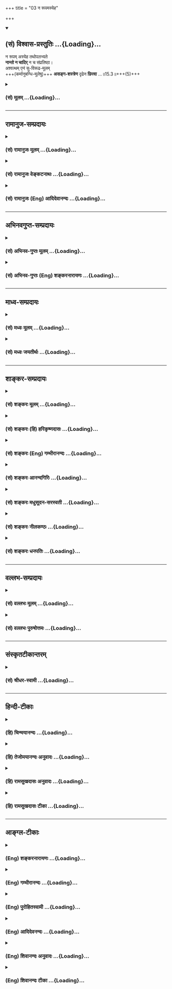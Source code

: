 +++
title = "03 न रूपमस्येह"

+++
<div class="js_include" newlevelforh1="2" title="(सं) विश्वास-प्रस्तुतिः" unfilled url="/mahAbhAratam/vyAsaH/shlokashaH/06-bhIShma-parva/03-bhagavad-gItA-parva/saMskRtam/vishvAsa-prastutiH/15_puruShottama-yogaH/03_na_rUpamasyeha.md">
<details open><summary><h2>(सं) विश्वास-प्रस्तुतिः ...{Loading}...</h2></summary>

न रूपम् अस्येह तथोपलभ्यते  
**नान्तो न चादिर्** न च संप्रतिष्ठा।  
अश्वत्थम् एनं सु-विरूढ-मूलम्  
+++(कर्मानुबन्धि-मूलेषु)+++ **असङ्ग-शस्त्रेण** दृढेन **छित्त्वा** …॥15.3॥+++(5)+++
</details>
</div>
<div class="js_include collapsed" newlevelforh1="3" title="(सं) मूलम्" unfilled url="/mahAbhAratam/vyAsaH/shlokashaH/06-bhIShma-parva/03-bhagavad-gItA-parva/saMskRtam/mUlam/15_puruShottama-yogaH/03_na_rUpamasyeha.md">
<details><summary><h3>(सं) मूलम् ...{Loading}...</h3></summary>

न रूपमस्येह तथोपलभ्यते  
नान्तो न चादिर्न च संप्रतिष्ठा।  
अश्वत्थमेनं सुविरूढमूल  
मसङ्गशस्त्रेण दृढेन छित्त्वा।।15.3।।
</details>
</div>


_________________
## रामानुज-सम्प्रदायः
<div class="js_include collapsed" newlevelforh1="3" title="(सं) रामानुजः मूलम्" unfilled url="/mahAbhAratam/vyAsaH/shlokashaH/06-bhIShma-parva/03-bhagavad-gItA-parva/saMskRtam/rAmAnujaH/mUlam/15_puruShottama-yogaH/03_na_rUpamasyeha.md">
<details><summary><h3>(सं) रामानुजः मूलम् ...{Loading}...</h3></summary>

।।15.3।।**अस्य** वृक्षस्य चतुर्मुखादित्वेन ऊर्ध्वमूलत्वं  
तत्-संतान-परम्परया मनुष्याग्रत्वेन अधःशाखत्वं  
मनुष्यत्वे कृतैः कर्ममिः मूल-भूतैः पुनः अपि अधः च ऊर्ध्वं च प्रसृतशाखत्वम्  
इति यथा इदं **रूपं** निर्दिष्टं  
**न** तथा, संसारिभिः **उपलभ्यते।**  
मनुष्यः अहं देवदत्तस्य पुत्रो, यज्ञदत्तस्य पिता, तदनुरूप-परिग्रहः च  
इति एतावन्मात्रम् उपलभ्यते।

तथा अस्य वृक्षस्य **अन्तो** विनाशः अपि  
गुण-मय-भोगेषु असङ्गकृतः इति **न उपलभ्यते**  
तथा अस्य गुणसङ्ग एव आदिः  
इति न उपलभ्यते।

तस्य **प्रतिष्ठा च** अनात्मनि
आत्माभिमानरूपम् अज्ञानम् इति **न उपलभ्यते**  
प्रतितिष्ठति अस्मिन् एव इति हि अज्ञानम् एव अस्य प्रतिष्ठा।

**एनम्** उक्तप्रकारं  **सुविरूढमूलं** सुष्ठु विविधं रूढमूलम्  **अश्वत्थं**  
सम्यग्-ज्ञान-मूलेन **दृढेन** गुणमयभोगासङ्गाख्येन **शस्त्रेण छित्त्वा**…
</details>
</div>
<div class="js_include collapsed" newlevelforh1="3" title="(सं) रामानुजः वेङ्कटनाथः" unfilled url="/mahAbhAratam/vyAsaH/shlokashaH/06-bhIShma-parva/03-bhagavad-gItA-parva/saMskRtam/rAmAnujaH/venkaTanAthaH/15_puruShottama-yogaH/03_na_rUpamasyeha.md">
<details><summary><h3>(सं) रामानुजः वेङ्कटनाथः ...{Loading}...</h3></summary>

  
  
।।15.3।। ननु सर्वप्रत्यक्षसम्मतेऽस्मिन् संसारेयस्तं वेद इति
कस्यचित्तद्वेदनेन प्रशंसनमयुक्तमित्यत्रोच्यतेन रूपमस्येति। नात्र
रूपानुपलम्भवचनस्य रूपाभावे तात्पर्यं; निर्दिष्टरूपविरोधादित्यभिप्रायेणाह
-- अस्य वृक्षस्येति। सर्वेषां संसारोपलम्भे सत्यपि प्रकृताकारेण नोपलम्भ
इति तथाशब्दाभिप्रेतं विवृणोति -- चतुर्मुखादित्वेनेत्यादिना। संसारिभिरिति
-- अपवर्गोपयुक्तज्ञानरहितैरिति भावः। संसारिष्वेव यस्तथा वेद; स
मुक्तप्राय इति वा। कूटस्थपितृपुत्रादिरूपेण लोकेऽपि मूलशाखापल्लवादिकं
दृश्यत इत्यत्राह -- मनुष्योऽहमिति। तेषां हेयस्यापि
संसारस्योपादानोपयुक्तं ज्ञानमस्ति न तु हानार्थमिति भावः। नान्तः
इत्यादावपि तथाशब्दस्यानुषङ्गमाह -- तथाऽस्येति।
समभिव्याहृतासङ्गशस्त्रच्छेद्यत्वानुगुणमन्तशब्दार्थमाहविनाश इति।
आत्यन्तिकप्रलय इहासङ्गनिष्पादितान्तशब्देन विवक्षितः तस्य च स्वरूपतः
कारणतश्चानुपलम्भः नित्यप्रलयमात्रं हि संसारिभिर्दृश्यत इत्यभिप्रायेणाह
-- गुणमयभोगेष्वसङ्गकृत इति। भोगशब्दोऽत्र भोग्यपरः।
प्रमाणसिद्धस्यान्तस्यादेः प्रतिष्ठायाश्च
स्वरूपनिषेधभ्रमव्युदासायउपलभ्यते इतिपदमनुषञ्जितम्।
गर्भादिरूपस्यावान्तरादेरुपलम्भात्प्रधानभूत आदिरिह विवक्षित इत्याह --
गुणसङ्ग एवेति। अत्र प्रतिष्ठाशब्देन परोक्तं परमात्माभिधानमयुक्तं;
निस्सङ्गानां सङ्गविषयस्य
तस्यासङ्गशस्त्रच्छेद्यवृक्षप्रतिष्ठात्वनिर्देशानौचित्यात् अत आदिभूतस्य
सङ्गस्यापि निदानं क्षेत्रादिस्थानीयमज्ञानमिह अर्थौचित्यात्प्रतिष्ठोच्यत
इत्याह -- अनात्मन्यात्माभिमानरूपमिति। एतेन सम्प्रतिष्ठा मध्यमिति
व्याख्याऽपि निरस्ता। अज्ञाने कथं प्रतिष्ठाशब्दवृत्तिः इत्यत्राह --
प्रतितिष्ठतीति। अयं भावः -- मूलस्थितिभूमिः वृक्षस्य प्रतिष्ठा कर्म च
संसारवृक्षस्य मूलत्वेनोक्तम् तच्चअविद्यासञ्चितं कर्म \[वि.पु.2।13।70\]
इति वचनादज्ञाने स्थितं; तदधीनत्वात्तदनुष्ठानस्य; ममकारस्यापि
कर्महेतोरहङ्कार एव कन्द इति स इह संसारवृक्षप्रतिष्ठेति।  
  
एनम् इति सङ्गास्पदप्रकृतिवैचित्र्यपरामर्श इत्याह -- उक्तप्रकारमिति।
सुष्ठुत्वं दृढनिरूढवासनत्वेनान्यैः छेत्तुमशक्यत्वम्। विविधत्वं
प्रायश्चित्तादिभिरेकैकस्य कर्माख्यमूलस्य च्छेदेऽप्यनादिकालं
मनोवाक्कायैर्बुद्धिपूर्वकमबुद्धिपूर्वकं च
विधिनिषेधविषयविचित्रकर्मणामनन्तप्रकारसम्भृतत्वम्। असङ्गोऽपि
कदाचित्तादात्विकव्याध्यादिक्लेशादपि भवति स तु न दृढः
अतःसम्यग्ज्ञानमूलेनेत्युक्तम्। विषयत्यागदशायामिव
आत्मान्वेषणदशायामप्यसङ्गोऽनुवर्तनीय इति ज्ञापनायततश्शब्दः। अत एवततः परम्
इति परशब्दाध्याहारेण व्याख्यान्तरमयुक्तमित्यभिप्रायेणाह -- ततो
विषयासङ्गाद्धेतोरिति। आत्मानमन्विच्छेत् \[जा.उ.6\] इत्यादिसूचनायाह --
अन्वेषणीयमिति। छन्दोनुरोधाय च्छान्दसंनिवर्तन्ति इति
परस्मैपदमित्यभिप्रायेण स्वयमात्मनेपदं प्रायुङ्क्त।

</details>
</div>
<div class="js_include collapsed" newlevelforh1="3" title="(सं) रामानुजः (Eng) आदिदेवानन्दः" unfilled url="/mahAbhAratam/vyAsaH/shlokashaH/06-bhIShma-parva/03-bhagavad-gItA-parva/saMskRtam/rAmAnujaH/english/AdidevAnandaH/15_puruShottama-yogaH/03_na_rUpamasyeha.md">
<details><summary><h3>(सं) रामानुजः (Eng) आदिदेवानन्दः ...{Loading}...</h3></summary>

15.3 - 15.4 The form of this tree, having its origin above, i.e., in the four-faced Brahma and branches below in the sense that man forms the crest through continual lineage therefrom, and also having its branches extended above and below by actions done in the human state and forming secondary roots - that form of the tree is not understood by people immersed in Samsara. Only this much is perceived: 'I am a man, the son of Devadatta, the father of Yajnadatta; I have property appropriate to these conditions'. Likewise, it is not understood that its destruction can be brought about by detachment from enjoyments which are based on Gunas. Similarly it is not perceived that attachment to the Gunas alone is the beginning of this (tree). Again, it is not perceived that the basis of this tree is founded on ignorance which is the misconception of self as non-self. Ignorance alone is the basis of this tree, since in it alone the tree is fixed. This Asvattha, described above, firm-rooted,
i.e., the roots of which are firm and manifold, is to be cut off by the strong axe of detachment, namely, detachment from the sense objects composed of the three Gunas. This can be forged through perfect knowledge. As one gains detachment from sense-objects, one should seek and find out the goal from which nobody ever returns. How does this attachment to sense-objects, which consists of the Gunas and erroneous knowledge forming its cause, cease to exist; Sri Krsna now answers: One should seek 'refuge (Prapadyet) in the Primal Person' alone in order to overcome this ignorance. One should seek refuge (Prapadyeta) in Him who is primal, namely, the beginning of all entities, as stated in the following text: 'With Me as the Lord, the Prakrti gives birth to all that which moves, and that which does not move' (9.10), 'I am the origin of all; from Me proceed everything' (10.8), and 'There is nothing higher than Me, O Arjuna' (7.7). From Me, the creator of everything, has streamed forth this ancient activity, continuing from time immermorial,
of attachment to sense-objects consisting of Gunas. This has been declared already by Me: 'For this divine Maya of Mine consisting of the Gunas is hard to break through. But those who take refuge in me alone shall pass beyond this Maya' (7.14). Or a variant of this stanza is
'prapadya iyatah pravrttih' (in place of 'prapadyet yatah pravrittih').
This gives the sense that this discipline of taking refuge in the Supreme Person for dispelling of ignorance has continued from a distant past. The tendencies of ancient persons seeking liberation are also ancient. The purport is this: The ancient liberation-seekers, taking refuge in Me alone, were released from bondage. \[This can be taken to mean that Prapatti or taking refuge in the Lord had originated in the Bhakti tradition of the Sri-Vaisnavites from ancient sages i.e., from the Alvars who preceded Ramanuja by several centuries. It is not a creation of Ramanuja\].

</details>
</div>


_________________
## अभिनवगुप्त-सम्प्रदायः
<div class="js_include collapsed" newlevelforh1="3" title="(सं) अभिनव-गुप्तः मूलम्" unfilled url="/mahAbhAratam/vyAsaH/shlokashaH/06-bhIShma-parva/03-bhagavad-gItA-parva/saMskRtam/abhinava-guptaH/mUlam/15_puruShottama-yogaH/03_na_rUpamasyeha.md">
<details><summary><h3>(सं) अभिनव-गुप्तः मूलम् ...{Loading}...</h3></summary>

।।15.3 -- 15.5।। न रूपमित्यादि अव्ययं तदित्यन्तम्। तं छित्त्वेति।
विशेष्ये क्रियाऽभिधीयमाना सामर्थ्यादत्र विशेषणपदमुपादत्ते दण्डी
प्रैष्याननुब्रूयात् इति विधिवत्। तेन अधोरूढानि मूलानि अस्य छिन्द्यादिति।
तत् पदं प्रशान्तम् अव्ययं पदं तदेव।

</details>
</div>
<div class="js_include collapsed" newlevelforh1="3" title="(सं) अभिनव-गुप्तः (Eng) शङ्करनारायणः" unfilled url="/mahAbhAratam/vyAsaH/shlokashaH/06-bhIShma-parva/03-bhagavad-gItA-parva/saMskRtam/abhinava-guptaH/english/shankaranArAyaNaH/15_puruShottama-yogaH/03_na_rUpamasyeha.md">
<details><summary><h3>(सं) अभिनव-गुप्तः (Eng) शङ्करनारायणः ...{Loading}...</h3></summary>

15.3 See Comment under 15.5

</details>
</div>


_________________
## माध्व-सम्प्रदायः
<div class="js_include collapsed" newlevelforh1="3" title="(सं) मध्वः मूलम्" unfilled url="/mahAbhAratam/vyAsaH/shlokashaH/06-bhIShma-parva/03-bhagavad-gItA-parva/saMskRtam/madhvaH/mUlam/15_puruShottama-yogaH/03_na_rUpamasyeha.md">
<details><summary><h3>(सं) मध्वः मूलम् ...{Loading}...</h3></summary>

।।15.3।। यथास्थितस्तथा नोपलभ्यते। अन्तादिर्विष्णुः। त्वमादिरन्तो जगतोऽस्य
मध्यम् इति भागवते। अनाद्यन्तं परं ब्रह्म न देवा नर्षयो विदुः इति च
मोक्षधर्मे। असङ्गशस्त्रेण सङ्गराहित्यसहितेन ज्ञानेन। ज्ञानासिनोपासनया
शितेन \[11।28।17\] इति भागवते। छेदश्च विमर्श एव। ततश्च तस्यैवाबन्धकं
भवति। तथा हि मूलस्थं ब्रह्म प्रतीयते। तच्चोक्तं तच्छ्रुतावेव -- विमर्शो
ह्यस्य छेदः स तन्न बध्नाति बध्नाति चान्यान् \[ \] इति।

</details>
</div>
<div class="js_include collapsed" newlevelforh1="3" title="(सं) मध्वः जयतीर्थः" unfilled url="/mahAbhAratam/vyAsaH/shlokashaH/06-bhIShma-parva/03-bhagavad-gItA-parva/saMskRtam/madhvaH/jayatIrthaH/15_puruShottama-yogaH/03_na_rUpamasyeha.md">
<details><summary><h3>(सं) मध्वः जयतीर्थः ...{Loading}...</h3></summary>

।।15.3।। अस्य रूपं नोपलभ्यत इत्युक्ते प्रमाणबाधः; अत उक्तम् -- **तथे**ति।
तत्सापेक्षमित्यतः पूरयति -- **यथे**ति। विकारित्वादिनेत्यर्थः। जगतो
देशकालाभ्यां परिच्छेदस्योपलभ्यमानत्वान्नान्त इत्याद्युक्तमयुक्तमित्यत आह
-- **अन्तादिरि**ति। संहर्तृत्वादेरिति शेषः। अत्र सम्मतिमाह --
**त्वमि**ति। मध्यं स्थितेः कर्ता। तस्यानुपलभ्यमानत्वे प्रमाणमाह --
**अनादी**ति। आद्यन्तरहितम्। असङ्ग एव शस्त्रमिति व्याख्यानमसदिति भावेनाह
-- **असङ्गे**ति। असङ्गः सङ्गराहित्यं तेन सहितं ज्ञानमसङ्गशस्त्रम्।
दध्योदनादिवत्। वृत्तौ साहित्यस्यान्तर्भावादप्रयोग इति,भावः। प्रतीतार्थः
कुतो न इत्यतो ज्ञानस्यैव तत्र कारणत्वोक्तेरित्याह --
**ज्ञाने**ति। छित्त्वा इत्यस्यसबीजमुद्धृत्य इति (शं.) व्याख्यानमसदिति
भावेनाह -- **छेदश्चे**ति। चस्त्वर्थः विमर्शो विवेकः।
व्याख्यानान्तरपरित्यागेनैवं व्याख्याने को हेतुः इत्यत आह --
**ततश्चे**ति। यतो विमर्श एव प्रकृत्यादेर्विश्वस्य छेदो न सर्वथोद्धारणम्।
तत एव तस्यैकस्यैवेदमबन्धकं भवतीति युज्यते। अन्यथैकेन छेदे कृते
सर्वमुक्तिः स्यादिति भावः। इतश्चायमेव छेद इत्याह -- **तथा ही**ति। अत्र
ह्यश्वत्थमेनं छित्त्वाततः परं तत्परिमार्गितव्यं \[15।4\] इति
विश्वच्छेदस्य ब्रह्मप्रतीतावुपायत्वमुच्यते। तथाहि। विश्वस्य
कार्यत्वादिना विमर्शे सति कार्यस्य कारणापेक्षत्वात्
चेतनानधिष्ठितादुपादानादुत्पत्त्यसम्भवात्परतन्त्राणां
मुख्यतोऽधिष्ठातृत्वायोगान्मूलस्थमुपादानकारणाधिष्ठातृ ब्रह्म प्रतीयते न
विश्वविनाशे। अतो योग्यतावशाद्विमर्श एव च्छेदो न विनाश इति गम्यत
इत्यर्थः। विश्वमिथ्यात्वज्ञानमेव च्छेद इति चेत्; न अस्य
मिथ्याज्ञानत्वात् श्रुतिसंवादाच्चैवमेवेत्याह -- **तच्चे**ति। तं वै
प्रपद्ये यं वै प्रपद्ये इति तच्छुतावेव अतस्तं छेदकमेव।

</details>
</div>


_________________
## शाङ्कर-सम्प्रदायः
<div class="js_include collapsed" newlevelforh1="3" title="(सं) शङ्करः मूलम्" unfilled url="/mahAbhAratam/vyAsaH/shlokashaH/06-bhIShma-parva/03-bhagavad-gItA-parva/saMskRtam/shankaraH/mUlam/15_puruShottama-yogaH/03_na_rUpamasyeha.md">
<details><summary><h3>(सं) शङ्करः मूलम् ...{Loading}...</h3></summary>

।।15.3।। --,न रूपम् **अस्य इह** यथा उपवर्णितं **तथा** नैव **उपलभ्यते;**
स्वप्नमरीच्युदकमायागन्धर्वनगरसमत्वात् दृष्टनष्टस्वरूपो हि स इति अत एव
**न अन्तः** न पर्यन्तः निष्ठा परसमाप्तिर्वा विद्यते। तथा **न च आदिः;**
इतः आरभ्य अयं प्रवृत्तः इति न केनचित् गम्यते। **न च संप्रतिष्ठा**
स्थितिः मध्यम् अस्य न केनचित् उपलभ्यते। **अश्वत्थम् एनं** यथोक्तं
**सुविरूढमूलं** सुष्ठु विरूढानि विरोहं गतानि सुदृढानि मूलानि यस्य तम्
एनं सुविरूढमूलम्; **असङ्गशस्त्रे**ण असङ्गः पुत्रवित्तलोकैषणादिभ्यः
व्युत्थानं तेन असङ्गशस्त्रेण **दृढेन** परमात्माभिमुख्यनिश्चयदृढीकृतेन
पुनः पुनः विवेकाभ्यासाश्मनिशितेन **च्छित्वा** संसारवृक्षं सबीजम्
उद्धृत्य।।

</details>
</div>
<div class="js_include collapsed" newlevelforh1="3" title="(सं) शङ्करः (हि) हरिकृष्णदासः" unfilled url="/mahAbhAratam/vyAsaH/shlokashaH/06-bhIShma-parva/03-bhagavad-gItA-parva/saMskRtam/shankaraH/hindI/harikRShNadAsaH/15_puruShottama-yogaH/03_na_rUpamasyeha.md">
<details><summary><h3>(सं) शङ्करः (हि) हरिकृष्णदासः ...{Loading}...</h3></summary>

।।15.3।। यह जो वर्णन किया हुआ संसारवृक्ष है --, इसका स्वरूप जैसा यहाँ
वर्णन किया गया है; वैसा उपलब्ध नहीं होता क्योंकि यह स्वप्नकी वस्तु;
मृगतृष्णाके जल और मायारचित गन्धर्वनगरके समान होनेसे; देखतेदेखते नष्ट
होनेवाला है। इसी कारण इसका अन्त अर्थात् अन्तिमावस्थाअवसान या समाप्ति भी
नहीं है। तथा इसका आदि भी नहीं है; अर्थात् यहाँसे आरम्भ होकर यह संसार चला
है; ऐसा किसीसे नहीं जाना जा सकता और इसकी संप्रतिष्ठास्थिति भी नहीं है
यानी आदि और अन्तके बीचकी अवस्था भी किसीको उपलब्ध नहीं होती। इस उपर्युक्त
सुविरूढमूल यानी जिसकी मूलें -- जड़ें अत्यन्त दृढ़ हो गयी हैं -- भली
प्रकार संगठित हो चुकी हैं; ऐसे संसाररूप अश्वत्थको; असङ्गशस्त्रसे छेदन
करके यानी पुत्रैषणा; वित्तैषणा और लोकैषणादिसे उपराम हो जाना ही असङ्ग है;
ऐसे असङ्गशस्त्रसे जो कि परमात्माके सम्मुख होनारूप निश्चयसे दृढ़ किया हुआ
है और बारंबार विवेकाभ्यासरूप पत्थरपर घिसकर पैना किया हुआ है; इस
संसारवृक्षको बीजसहित उखाड़कर।

</details>
</div>
<div class="js_include collapsed" newlevelforh1="3" title="(सं) शङ्करः (Eng) गम्भीरानन्दः" unfilled url="/mahAbhAratam/vyAsaH/shlokashaH/06-bhIShma-parva/03-bhagavad-gItA-parva/saMskRtam/shankaraH/english/gambhIrAnandaH/15_puruShottama-yogaH/03_na_rUpamasyeha.md">
<details><summary><h3>(सं) शङ्करः (Eng) गम्भीरानन्दः ...{Loading}...</h3></summary>

15.3 But, asya, its-of this Tree of the World which has been described;
rupam, form, as it has been presented; na, is not at all; upalabhyate,
perceived; iha, here; tatha, in that way. For, being like a dream, water
in a mirage, jugglery, an imaginary city seen in the sky, it is by
nature destroyed no sooner than it is seen. Therefore, na, there exists
neither; its antah, end, limit, termination; so also, neither; its
beginning. It is not comprehended by anyone that it comes into existence
beginning from any definite point. Its sampratistha, continuance, the
middle state, too, is not perceived by anyone. Chittva, after felling,
uprooting, together with its seeds; enam, this, above described;
asvattham, Peepul, the Tree of the World; suvirudha-mulam, whose roots
(mula) are well (su) developed (virudham); drdhena, with the
strong-hardened by a resolute mind directed towards the supreme Self,
and sharpened on the stone of repeated practice of discrimination;
asanga-sastrena, sword of detachment-detachment means turn ing away from
the desire for progeny, wealth and the worlds; with that sword of
detachment-.

</details>
</div>
<div class="js_include collapsed" newlevelforh1="3" title="(सं) शङ्करः आनन्दगिरिः" unfilled url="/mahAbhAratam/vyAsaH/shlokashaH/06-bhIShma-parva/03-bhagavad-gItA-parva/saMskRtam/shankaraH/AnandagiriH/15_puruShottama-yogaH/03_na_rUpamasyeha.md">
<details><summary><h3>(सं) शङ्करः आनन्दगिरिः ...{Loading}...</h3></summary>

।।15.3।। पुनःपुना रागादीना प्रवृत्तत्वेनानादित्वान्न संसारवृक्षः
स्वयमुच्छिद्यते न चोच्छेत्तुं शक्यते केनापीत्याशङ्क्याह --
**यस्त्विति।** यथा पूर्वं वर्णितं यथा च लोके प्रसिद्धं तथास्य रूपमिह
शास्त्रादनुमीयते तथाचास्य ज्ञानापनोद्यत्वं युक्तमित्याह -- **यथेति।**
तस्याप्रमितत्वे हेतुमाह -- **स्वप्नेति।** तस्य स्वप्नादिसमत्वे
दृष्टनष्टस्वरूपत्वं हेतुं करोति -- **दृष्टेति।** इत्यमेयतेति शेषः।
तमेवामेयत्वं हेतुं कृत्वावसानमपि तस्य न भातीत्याह -- **अत एवेति।**
ज्ञानं विना भ्रान्तिवासनाकर्मणामन्योन्यनिमित्तत्वान्नावसानमस्तीत्यर्थः।
इदंप्रथमत्वमपि नास्य परिच्छेत्तुं शक्यमित्याह -- **तथेति।**
आद्यन्तवन्मध्यमपि नास्य प्रामाणिकमित्याह -- **मध्यमिति।**
संसारवृक्षस्याश्वत्थशब्दितस्य क्षणभङ्गुरस्य
स्वयमेवोच्छेदसंभवात्तदुच्छेदार्थं न प्रयतितव्यमित्याशङ्क्याह --
**अश्वत्थमिति।** व्युत्थानं वैराग्यपूर्वकं पारिव्राज्यम्। दृढीकृतत्वमेव
विवेकपूर्वकत्वेन स्फुटयति -- **पुनःपुनरिति।**

</details>
</div>
<div class="js_include collapsed" newlevelforh1="3" title="(सं) शङ्करः मधुसूदन-सरस्वती" unfilled url="/mahAbhAratam/vyAsaH/shlokashaH/06-bhIShma-parva/03-bhagavad-gItA-parva/saMskRtam/shankaraH/madhusUdana-sarasvatI/15_puruShottama-yogaH/03_na_rUpamasyeha.md">
<details><summary><h3>(सं) शङ्करः मधुसूदन-सरस्वती ...{Loading}...</h3></summary>

।।15.3।। न रूपमिति। यस्त्वयं संसारवृक्षो वर्णित इह संसारे स्थितैः
प्राणिभिरस्य संसारवृक्षस्य यथावर्णितमूर्ध्वमूलत्वादि तथा तेन प्रकारेण
रूपं नोपलभ्यते स्वप्नमरीच्युदकमायागन्धर्वनगरवन्मृषात्वेन
दृष्टनष्टस्वरूपत्वात्तस्य। अतएव तस्यान्तोऽवसानं नोपलभ्यते एतावता कालेन
समाप्तिं गमिष्यतीत्यपर्यन्तत्वात्। न चास्यादिरुपलभ्यते इत आरभ्य प्रवृत्त
इत्यनादित्वात्। नच संप्रतिष्ठा स्थितिर्मध्यस्योपलभ्यते
आद्यन्तप्रतियोगिकत्वात्तस्य। यस्मादेवंभूतोऽयं संसारवृक्षो दुरुच्छेदः
सर्वानर्थकरश्च तस्मादनाद्यज्ञानेन सुविरूढमूलमत्यन्तबद्धमूलं
प्रागुक्तमश्वत्थमेनमसङ्गशस्त्रेण सङ्गः स्पृहा असङ्गः सङ्गविरोधि वैराग्यं
पुत्रवित्तलोकैषणात्यागरूपं तदेव शस्त्रं रागद्वेषमयसंसारविरोधित्वात्
तेनासङ्गशस्त्रेण दृढेन परमात्माज्ञानौत्सुक्यदृढीकृतेन पुनः
पुनर्विवेकाभ्यासनिशितेन छित्त्वा समूलमुद्धृत्य वैराग्यशमदमादिसंपत्त्या
सर्वकर्मसंन्यासं कृत्वेत्येतत्।

</details>
</div>
<div class="js_include collapsed" newlevelforh1="3" title="(सं) शङ्करः नीलकण्ठः" unfilled url="/mahAbhAratam/vyAsaH/shlokashaH/06-bhIShma-parva/03-bhagavad-gItA-parva/saMskRtam/shankaraH/nIlakaNThaH/15_puruShottama-yogaH/03_na_rUpamasyeha.md">
<details><summary><h3>(सं) शङ्करः नीलकण्ठः ...{Loading}...</h3></summary>

।।15.3।। ननु श्वोऽपि स्थातुमनर्हश्चाव्ययश्चेत्युक्ते
प्रतिक्षणविनाशिविज्ञानसंतानरूपो वा व्रीह्यादिवत्प्रवाहनित्यो वायं
संसारस्तर्हि दुरुच्छेद्यो वासनानां कर्मणां च
बीजाङ्कुरवदन्योन्यजन्महेतुत्वस्यावर्जनीयत्वादित्याशङ्क्य
सत्त्वासत्त्वाभ्यामनिर्वचनीयोऽयमित्येवं पक्षमाश्रित्य परिहरति -- **न
रूपमिति।** रज्जूरगस्येवास्य रूपं सम्यग्दृशा वीक्ष्यमाणं सन्नोपलभ्यते। इह
जीवत्येव देहे। यथा पूर्वमज्ञानदशायां तथा नोपलभ्यते ज्ञानदशायाम्। तेनास्य
मृषात्वमनुभवैकवेद्यमित्युक्तम्। एतेनानुपलभ्यरूपत्ववचनेन स्वप्रकाशानां
विज्ञानानां रूपवतां बीजादीनां च सादृश्यस्य व्यावृत्तिः। तर्हि
शशविषाणवत्तुच्छ एवायं स्यादित्यत आह -- **नान्तो न चादिरिति।** उपादानस्य
मूलाज्ञानस्याद्यन्तशून्यत्वादयमप्याद्यन्तशून्य इत्यर्थः। तर्हि
आत्मवदपरिहार्यः स्यादित्याशङ्क्याह -- **न च संप्रतिष्ठा।** अस्य
प्रतिष्ठाख्यं लयस्थानं वृक्षस्य भूमिरिव नास्ति। न चायं ब्रह्मणो विकारो
येन तत्रैव लीयेत। न चेष्टापत्तिः ब्रह्मणः कौटस्थ्यभङ्गापत्तेः। किं तर्हि
तुच्छमज्ञानमस्योपादानं तस्मिंश्च ज्ञानेन विनष्टे समूलस्यास्योच्छेदो
भवति। अज्ञानस्य च तुच्छत्वंतुच्छ्येनाभ्वपिहितं यदासीत् इत्यादिश्रुत्या।
तत्कार्यस्य रज्जूरगादेः प्रलये तदनुपलम्भस्यानुभवेन च सिद्धम्। तस्मादस्य
प्रतिष्ठा नोपलभ्यत इति युक्तमेवोक्तम्। तमेनमश्वत्थं वासनानां दार्ढ्यात्
सुविरूढमूलं दृढतरमूलमपि असङ्गशस्त्रेण सङ्गो  
  
देहादितादात्म्यबुद्धिस्तद्वर्जनमसङ्गः स एव शस्त्रं तेन दृढेन परिपक्वेन
छित्त्वा। ततः पदं तत्परिमार्गितव्यमित्युत्तरेणान्वयः। यद्यपि
स्थूलसूक्ष्मयोः संसारयोरसङ्गः सुषुप्तौ स्वयमेव जायते तेन
तन्मूलवासनाभिरप्यात्मनोऽसङ्गोऽनुमीयते तथापि वासनामूलस्याज्ञानस्य
ज्ञानेनानुच्छेदान्नासङ्गधीर्दृढा भवति तस्मान्निर्विकल्पसमाध्यभ्यासेन
कारणशरीरस्याप्यसङ्गः साध्यः। तेन चासङ्गशस्त्रेणास्य छेदो मूलोच्छेदो
लवणोदकवद्रज्जूरगवद्वा प्रविलापनरूपः कर्तव्यः। न तु साङ्ख्यानामिव स्वरूपेण
सतः परिवर्जनमात्रम्।

</details>
</div>
<div class="js_include collapsed" newlevelforh1="3" title="(सं) शङ्करः धनपतिः" unfilled url="/mahAbhAratam/vyAsaH/shlokashaH/06-bhIShma-parva/03-bhagavad-gItA-parva/saMskRtam/shankaraH/dhanapatiH/15_puruShottama-yogaH/03_na_rUpamasyeha.md">
<details><summary><h3>(सं) शङ्करः धनपतिः ...{Loading}...</h3></summary>

।।15.3।। को अद्धा वेद क इह प्रवोचत्कृत आजाता कुत इयं विसृष्टिः।
अर्वाग्देवा अस्य विसर्जनेनाथा को वेद यत आबभूव इत्यादिश्रुतिबोधितं
संसारस्यानिर्वचनीयत्वं वदन्नास्य ज्ञानायोद्यतत्वं युक्तमपितुच्छेदायेति
बोधयति -- नेति। अस्य वर्णितस्य संसारवृक्षस्य रुपमिह शास्त्रे यथा र्णितं
तथा नैवोपलभ्यते। इह संसारे स्थितैः प्राणिभिरुधर्वमूलत्वादि यथा वर्णितं
तथा नोपलभ्यत इति वा। दृष्टनष्टस्वरुपत्वेन
स्वप्नमरीच्युदकमायागन्धर्वनगररज्जूरगशुक्तिरुप्यद्विजन्द्रसमत्वात्। एवंच
यथा सत्त्वा सत्त्वाभ्यामनिर्वाच्यत्वात्स्वप्नादिकममेयं तथायं संसारोऽपीति
भावः। अमेयत्वादेवास्य संसारस्यान्तः कदायं समाप्यत इति
परिसमाप्तिर्नोपलभ्यते ज्ञानं विनाऽनन्तत्वात्। तथेत आरभ्यायं प्रवृत्त
इत्यादिरस्य न चोपलभ्यते कैश्चिन्न गम्यते अनादित्वात्। नच संप्रतिष्ठा
संस्थितिः। मध्यमस्य केनचिदुपलभ्यते। आद्यन्तज्ञानाधीनत्वादस्य तस्मादेनं
यथोक्तमश्वत्थं संसारवृक्षं सर्वानर्थकरं सुष्टु विरुढानि विरोहं गतानि
सुदृढानि मूलान्यविद्याकामकर्मवासनारुपाणि यस्य ते
सुविरुढमूलत्वाद्दुरुच्छेदमसङ्गशस्त्रेण सङ्गस्य पुत्रवित्तलोकैषणादिरुपस्य
परित्यागोऽसङ्गः स एव शस्त्रं संसारवृक्षच्छेदनसाधनं तेन दृढेन
परमात्माभिमुख्यनिश्चयदृढीकृतेन पुनः पुनर्निवेकाब्यासशिलापादिततैक्ष्ण्येन
छित्त्वा संसारवृक्षं समलमुत्कृत्य ततः पदं तत्परिमार्गितव्यमन्विष्य
ज्ञातव्यमित्यर्थः। सोऽन्वेष्टव्यः स विजिज्ञासितव्यः इति श्रुतेः। किं
तदिति तत्राह। यस्मिन्पदे परमं पदं तत्परिमार्गितव्यमन्विष्य
ज्ञातव्यमित्यर्थः। सोऽन्वेष्टव्यः स विजज्ञासितव्यः इति श्रुतेः। किं तदिति
तत्राह। यस्मिन्पदे गताः प्रविष्टा भूयः पुनर्न निवर्तन्ते संसाराय
नावर्तन्तेन स पुनरावर्तते न स पुनरावर्तते इति श्रुतेः। तत्कथं
परिमार्गितव्यमित्याकाङ्क्षायामाह -- तमिति। यः यच्छब्देनोक्तस्तमेवादौ
भवमाद्यं पुरुषं पूर्णं प्रपद्ये शरणं कतोस्मीत्येवं तच्छरणतया
परिमार्गितव्यमित्यर्थः। तथाच श्रुतिःयो ब्रह्माणं विदधाति पूर्वं यो वै
वेदांश्च प्रहिणोति तस्मै। तं ह देवमात्मबुद्धिप्रकाशं मुमुक्षुर्वै शरणमहं
प्रपद्ये। परीत्य भूतानि परीत्य लोकान्परीत्य सर्वाः प्रदिशो दिशश्च।
उपस्थाय प्रतमजामृतस्यात्मनात्मानभिसंविवेष इत्याद्या। सर्वे;
भूतेष्वहमस्मि सर्वाणि भूतानि च मयि सन्तीति परिज्ञाय। एवमग्रेऽपि प्रथमजां
वाचं ऋतस्य श्रीविष्णोरात्मानं स्वरुपमभिसंविवेश आश्रितवानित्यर्थः। कोऽसौ
पुरुष इति तत्राह। यतो यस्मान्मायामयस्य संसारवृक्षस्य प्रवृत्तिः प्रसृता
निःसृता ऐन्द्रजालिकादिव मायामयवृक्षप्रवृत्तिः। इतआरभ्य प्रवृत्ता इति तु
वक्तुं न शक्यत इत्याशयेनाह। पुराणी चिरंतनी। यत्तु संसारिणां
मोक्षप्रवृत्तिसिद्धये स्वयमसंसार्यपि भगवान्साक्षात्कर्तव्यं प्राप्यं
चाविद्यातीतमात्मानं स्वस्यापि प्राप्यस्थानत्वेनाऽऽकारेण प्रकटयति
तमेवेति। यतः यत्र अपुराणी नूतनेति तन्नोषादेयम्। मत्तः परतरं
नान्यत्किंचिदस्ति धनंजय। ब्राह्मणो हि प्रतिष्ठाहं -- शाश्वतस्यामृतस्य
च। नान्तो न चादिः इत्यादिभगवद्वचनाननुरुपत्वात्।

</details>
</div>


_________________
## वल्लभ-सम्प्रदायः
<div class="js_include collapsed" newlevelforh1="3" title="(सं) वल्लभः मूलम्" unfilled url="/mahAbhAratam/vyAsaH/shlokashaH/06-bhIShma-parva/03-bhagavad-gItA-parva/saMskRtam/vallabhaH/mUlam/15_puruShottama-yogaH/03_na_rUpamasyeha.md">
<details><summary><h3>(सं) वल्लभः मूलम् ...{Loading}...</h3></summary>

।।15.3।। किञ्च न रूपमिति। इह मायामोहितैर्वादिभिरस्य स्वरूपं याथात्म्यं
तथा वेदोक्तप्रकारेण नोपलभ्यतेमायामात्रं तु
कात्स्न्र्येनानभिव्यक्तस्वरूपत्वात्। \[ब्र.सू.3।2।3\] किञ्च नान्तो
निर्णयो न चादिः न च सम्प्रतिष्ठाऽपि। तेनासम्प्रतिष्ठमसत्यं
स्वाज्ञानकल्पितं जगदुच्यते। वक्ष्यति च मायावादिनामासुराणां
लक्षणेअसत्यमप्रतिष्ठं ते जगदाहुरनीश्वरम् \[16।8\] इति। ततो नेदं
जगदसत्यं; किन्त्वेतदुपर्यावरणभूतं जीवकल्पितं
सुवर्णजलवत्कार्यभूतसंसाराख्यं दुष्टांशमेनमभिन्नतया हंसोक्तितः
प्रतीयमानम् अतएव सुतरां विरूढानि मूलानि,जीवकल्पितानि वासनामयानि
दोषरूपाणि यत्र तमसङ्गशस्त्रेण दृढवैराग्यरूपेणाभजनीयतया सक्त्यभावेन
छित्वा पृथक्कृत्य ततःपदमात्मरूपं भगवद्धामभूतमक्षरं ब्रह्म
परिमार्गितव्यमित्यन्तरेणान्वयः। न चेह जीवकृतो जगदुच्छेद एव यथा श्रुतो
वाच्योऽपि शिष्टत्वनिरूपणादिति वाच्यम्; उच्छेदिते दण्डे दण्डी पुरुषो
नेतिवदविरोधात्।

</details>
</div>
<div class="js_include collapsed" newlevelforh1="3" title="(सं) वल्लभः पुरुषोत्तमः" unfilled url="/mahAbhAratam/vyAsaH/shlokashaH/06-bhIShma-parva/03-bhagavad-gItA-parva/saMskRtam/vallabhaH/puruShottamaH/15_puruShottama-yogaH/03_na_rUpamasyeha.md">
<details><summary><h3>(सं) वल्लभः पुरुषोत्तमः ...{Loading}...</h3></summary>

  
  
।।15.3।। ननु कथं तैः सृष्टिः इत्यत आह -- न रूपमिति। इहाऽस्मिन् लौकिके
संसारे कर्मासक्तानामस्य तच्छाखारूपत्वे सत्यपि तथाऽलौकिकक्रीडात्मकं रूपं
न लभ्यते। न च अन्तः; क्रीडात्मकेन नित्यत्वात्। न च आदिः;
पुरुषोत्तममूलकत्वेनाऽनादित्वात्। न च पुनः सम्प्रतिष्ठा स्थितिः
तस्माल्लौकिकसंसारात्मकवृक्षं छित्त्वा पुनरलौकिकान्वेषणं कार्यमित्याह --
अश्वत्थमिति। एनं परिदृश्यमानं लौकिकमश्वत्थं नश्वरं सुविरूढमूलं दृढं;
दृढेन निश्चयात्मकेन असङ्गशस्त्रेण
एतन्मध्यपातिदुष्टविषयादिदोषपर्यालोचनसङ्गाभावात्मकेन शस्त्रेणैतच्छेदपटुना
च्छित्त्वा भिन्नं कृत्वा।  
  

</details>
</div>


_________________
## संस्कृतटीकान्तरम्
<div class="js_include collapsed" newlevelforh1="3" title="(सं) श्रीधर-स्वामी" unfilled url="/mahAbhAratam/vyAsaH/shlokashaH/06-bhIShma-parva/03-bhagavad-gItA-parva/saMskRtam/shrIdhara-svAmI/15_puruShottama-yogaH/03_na_rUpamasyeha.md">
<details><summary><h3>(सं) श्रीधर-स्वामी ...{Loading}...</h3></summary>

।।15.3।। किंच **-- न रूपमस्येति।** इह संसारे स्थितैः प्राणिभिरस्य
संसारवृक्षस्य तथोर्ध्वमूलत्वादिप्रकारेण रूपं नोपलभ्यते। न चान्तोऽवसानं;
अपर्यन्तत्वात्। न चादिरनादित्वात्। नच संप्रतिष्ठा स्थितिः कथं तिष्ठतीति
न चोपलभ्यते। यस्मादेवंभूतोऽयं संसारवृक्षो दुरुच्छेद्योऽनर्थकरश्च
तस्मादेनं दृढेन वैराग्येण शस्त्रेण छित्त्वा तत्त्वज्ञाने यतेतेत्याह --
अश्वत्थमेनमिति सार्धेन। एनमश्वत्थं सुविरूढमूलमत्यन्तं बद्धमूलं
सन्तमसङ्गः सङ्गराहित्यं अहंममतात्यागस्तेन दृढेन शस्त्रेण सम्यग्विचारेण
छित्त्वा पृथक्कृत्य।

</details>
</div>


_________________
## हिन्दी-टीकाः
<div class="js_include collapsed" newlevelforh1="3" title="(हि) चिन्मयानन्दः" unfilled url="/mahAbhAratam/vyAsaH/shlokashaH/06-bhIShma-parva/03-bhagavad-gItA-parva/hindI/chinmayAnandaH/15_puruShottama-yogaH/03_na_rUpamasyeha.md">
<details><summary><h3>(हि) चिन्मयानन्दः ...{Loading}...</h3></summary>

।।15.3।। See Commentary under 15.4

</details>
</div>
<div class="js_include collapsed" newlevelforh1="3" title="(हि) तेजोमयानन्दः अनुवादः" unfilled url="/mahAbhAratam/vyAsaH/shlokashaH/06-bhIShma-parva/03-bhagavad-gItA-parva/hindI/tejomayAnandaH/anuvAdaH/15_puruShottama-yogaH/03_na_rUpamasyeha.md">
<details><summary><h3>(हि) तेजोमयानन्दः अनुवादः ...{Loading}...</h3></summary>

।।15.3।। इस (संसार वृक्ष) का स्वरूप जैसा कहा गया है वैसा यहाँ उपलब्ध
नहीं होता है, क्योंकि इसका न आदि है और न अंत और न प्रतिष्ठा ही है। इस
अति दृढ़ मूल वाले अश्वत्थ वृक्ष को दृढ़ असङ्ग शस्त्र से काटकर ...৷৷৷৷।।

</details>
</div>
<div class="js_include collapsed" newlevelforh1="3" title="(हि) रामसुखदासः अनुवादः" unfilled url="/mahAbhAratam/vyAsaH/shlokashaH/06-bhIShma-parva/03-bhagavad-gItA-parva/hindI/rAmasukhadAsaH/anuvAdaH/15_puruShottama-yogaH/03_na_rUpamasyeha.md">
<details><summary><h3>(हि) रामसुखदासः अनुवादः ...{Loading}...</h3></summary>

।।15.3।। इस संसारवृक्षका जैसा रूप देखनेमें आता है, वैसा यहाँ (विचार
करनेपर) मिलता नहीं; क्योंकि इसका न तो आदि है, न अन्त है और न स्थिति ही
है। इसलिये इस दृढ़ मूलोंवाले संसाररूप अश्वत्थवृक्षको दृढ़ असङ्गतारूप
शस्त्रके द्वारा काटकर --

</details>
</div>
<div class="js_include collapsed" newlevelforh1="3" title="(हि) रामसुखदासः टीका" unfilled url="/mahAbhAratam/vyAsaH/shlokashaH/06-bhIShma-parva/03-bhagavad-gItA-parva/hindI/rAmasukhadAsaH/TIkA/15_puruShottama-yogaH/03_na_rUpamasyeha.md">
<details><summary><h3>(हि) रामसुखदासः टीका ...{Loading}...</h3></summary>

।।15.3।।***व्याख्या --***  **न रूपमस्येह तथोपलभ्यते --** इसी अध्यायके
पहले श्लोकमें संसारवृक्षके विषयमें कहा गया है कि लोग इसको अव्यय
(अविनाशी) कहते हैं और शास्त्रोंमें भी वर्णन आता है कि सकामअनुष्ठान
करनेसे लोकपरलोकमें विशाल भोग प्राप्त होते हैं। ऐसी बातें सुनकर मनुष्यलोक
तथा स्वर्गलोकमें सुख; रमणीयता और स्थायीपन मालूम देता है। इसी कारण
अज्ञानी मनुष्य काम और भोगके परायण होते हैं और इससे बढ़कर कोई सुख नहीं है
-- ऐसा उनका निश्चय हो जाता है (गीता 2। 42 16। 11)। जबतक संसारसे
तादात्म्य; ममता और कामनाका सम्बन्ध है; तबतक ऐसा ही प्रतीत होता है।
परन्तु भगवान् कहते हैं कि विवेकवती बुद्धिसे संसारसे अलग होकर अर्थात्
संसारसे सम्बन्धविच्छेद करके देखनेसे उसका जैसा रूप हमने अभी मान रखा है;
वैसा उपलब्ध नहीं होता अर्थात् यह नाशवान् और दुःखरूप प्रतीत होता
है।**नान्तो न चादिर्न च सम्प्रतिष्ठा --** किसी वस्तुके आदि; मध्य और
अन्तका ज्ञान दो तरहका होता है -- देशकृत और कालकृत। इस संसारका कहाँसे
आरम्भ है; कहाँ मध्य है और कहाँ इसका अन्त होता है -- इस प्रकारसे संसारके
देशकृत आदि; मध्य; अन्तका पता नहीं और कबसे इसका आरम्भ हुआ है; कबतक यह
रहेगा और कब इसका अन्त होगा -- इस प्रकारसे संसारके कालकृत आदि; मध्य;
अन्तका भी पता नहीं। मनुष्य किसी विशाल प्रदर्शनीमें तरहतरहकी वस्तुओंको
देखकर मुग्ध हुआ घूमता रहे; तो वह उस प्रदर्शनीका आदिअन्त नहीं जान सकता।
उस प्रदर्शनीसे बाहर निकलनेपर ही वह उसके आदिअन्तको जान सकता है। इसी तरह
संसारसे सम्बन्ध मानकर भोगोंकी तरफ वृत्ति रखते हुए इस संसारका आदिअन्त कभी
जाननेमें नहीं आ सकता। मनुष्यके पास संसारके आदिअन्तका पता लगानेके लिये जो
साधन (इन्द्रियाँ; मन और बुद्धि) हैं; वे सब संसारके ही अंश हैं। यह नियम
है कि कार्य अपने कारणमें विलीन तो हो सकता है; पर उसको जान नहीं सकता।
जैसे मिट्टीका घड़ा पृथ्वीको अपने भीतर नहीं ला सकता; ऐसे ही व्यष्टि
इन्द्रियाँमनबुद्धि समष्टि,संसार और उसके कार्यको अपनी जानकारीमें नहीं ला
सकते। अतः संसारसे (मन; बुद्धि; इन्द्रियोंसे भी) अलग होनेपर संसारका
स्वरूप (स्वयंके द्वारा) ठीकठीक जाना जा सकता है। वास्तवमें संसारकी
स्वतन्त्र सत्ता (स्थिति) है ही नहीं। केवल उत्पत्ति और विनाशका क्रममात्र
है। संसारका यह उत्पत्तिविनाशका प्रवाह ही स्थितिरूपसे प्रतीत होता है।
वास्तवमें देखा जाय तो उत्पत्ति भी नही है; केवल नाशहीनाश है। जिसका स्वरूप
एक क्षण भी स्थायी न रहता हो; ऐसे संसारकी प्रतिष्ठा (स्थिति) कैसी संसारसे
अपना माना हुआ सम्बन्ध छोड़ते ही उसका अपने लिये अन्त हो जाता है और अपने
वास्तविक स्वरूप अथवा परमात्मामें स्थिति हो जाती है।  
  
**विशेष बात**  
  
इस संसारके आदि; मध्य और अन्तका पता आजतक कोई वैज्ञानिक नहीं लगा सका और न
ही लगा सकता है। संसारसे सम्बन्ध रखते हुए अथवा सांसारिक भोगोंको भोगते हुए
संसारके आदि; मध्य और अन्तको ढूँढ़ना चाहें; तो कोल्हूके बैलकी तरह उम्रभर
रहनेपर भी कुछ हाथ आनेका नहीं। वास्तवमें इस संसारके आदि; मध्य और अन्तका
पता लगानेकी जरूरत भी नहीं है। जरूरत संसारसे अपने माने हुए सम्बन्धका
विच्छेद करनेकी ही है। संसार अनादिसान्त है या अनादिअनन्त है अथवा
प्रतीतिमात्र है; इत्यादि विषयोंपर दार्शनिकोंमें अनेक मतभेद हैं परन्तु
संसारके साथ हमारा सम्बन्ध असत् है; जिसका विच्छेद करना आवश्यक है -- इस
विषयपर सभी दार्शनिक एकमत हैं। संसारसे सम्बन्धविच्छेद करनेका सुगम उपाय है
-- संसारसे प्राप्त (मन; बुद्धि; इन्द्रियाँ; शरीर; धन; सम्पत्ति आदि)
सम्पूर्ण सामग्रीको अपनी और अपने लिये न मानते हुए उसको संसारकी ही सेवामें
लगा देना। सांसारिक स्त्री; पुत्र; मान; बड़ाई; धन; सम्पत्ति; आयु; नीरोगता
आदि कितने ही प्राप्त हो जायँ यहाँतक कि संसारके समस्त भोग एक ही मनुष्यको
मिल जायँ; तो भी उनसे मनुष्यको तृप्ति नहीं हो सकती क्योंकि जीव स्वयं
अविनाशी है और सांसारिक भोग नाशवान् हैं। नाशवान्से अविनाशी कैसे तृप्त हो
सकता है**अश्वत्थमेनं सुविरूढमूलम् --** संसारको **सुविरूढमूलम्** कहनेका
तात्पर्य यह है कि तादात्म्य; ममता और कामनाके कारण यह संसार
(प्रतिष्ठारहित होनेपर भी) दृढ़ मूलोंवाला प्रतीत हो रहा है।  
  
व्यक्ति; पदार्थ; क्रिया आदिमें राग; ममता होनेसे सांसारिक बन्धन
अधिकसेअधिक दृढ़ होता चला जाता है। जिन पदार्थों; व्यक्तियोंमें राग;
ममताका घनिष्ठ सम्बन्ध हो जाता है; उनको मनुष्य अपना स्वरूप ही मानने लग
जाता है। जैसे; धनमें ममता होनेसे उसकी प्राप्तिमें मनुष्यको बड़ी
प्रसन्नता होती है और मैं बड़ा धनवान् हूँ -- ऐसा अभिमान हो जाता है। धनके
नाशसे वह अपना नाश मानने लग जाता है। लोभ बढ़नेसे धनकी प्राप्तिके लिये वह
अन्याय; पाप आदि न करनेलायक काम भी कर बैठता है। फिर इतना लोभ बढ़ जाता है
कि उसके भीतर यह दृढ़ निश्चय हो जाता है कि झूठ; कपट; बेईमानी आदिके बिना
धन कमाया ही नहीं जा सकता। उसे यह विचार ही नहीं होता कि पापसे धन कमाकर
मैं यहाँ कितने दिन ठहरूँगा पापसे कमाया धन तो शरीरके साथ यहीँ छूट जायगा
किंतु धनके लिये किये झूठ; कपट; बेईमानी; चोरी आदि पाप तो मेरे साथ जायँगे
**(टिप्पणी प₀ 748)**; जिससे परलोकमें मेरी कितनी दुर्गति होगी आदि। इतना
ही नहीं; वह दूसरोंको भी प्रेरणा करने लग जाता है कि धन कमानेके लिये पाप
करनेमें कोई खराबी नहीं यह तो व्यापार है; इसमें झूठ बोलना; ठगना आदि सब
उचित है इत्यादि। इस दुर्भावका होना ही तादात्म्य; ममता और कामनारूप
मूलोंका दृढ़ होना है। इस प्रकारके दूषित भावोंके दृढ़मूल होनेसे मनुष्य
वैसा ही बन जाता है (गीता 17। 3)। ये तादात्म्य; ममता और कामनारूप मूल
अन्तःकरणमें इतनी दृढ़तासे जमे हुए हैं कि पढ़ने; सुनने तथा विचारविवेचन
करनेपर भी सर्वथा नष्ट नहीं होते। साधक प्रायः कहा करते हैं कि
सत्सङ्गचर्चा सुनते समय तो इन दोषोंके त्यागकी बात अच्छी और सुगम लगती है
परन्तु व्यवहारमें आनेपर ऐसा होता नहीं। इनको छोड़ना तो चाहते हैं; पर ये
छूटते नहीं। इन दोषोंके न छूटनेमें खास कारण है -- सांसारिक सुख लेनेकी
इच्छा। साधकसे भूल यह होती है कि वह सांसारिक सुख भी लेना चाहता है और साथ
ही दोषोंसे भी बचना चाहता है। जैसे लोभी व्यक्ति विषयुक्त लड्डुओंकी
मिठासको भी लेना चाहे और साथ ही विषसे भी बचना चाहे ऐसा कभी सम्भव नहीं है।
संसारसे कभी किञ्चिन्मात्र भी सुखकी आशा न रखनेपर इसका दृढ़मूल स्वतः नष्ट
हो जाता है। दूसरी बात यह है कि तादात्म्य; ममता और कामनाका मिटना बहुत कठिन
है -- साधककी यह मान्यता ही इन दोषोंको मिटने नहीं देती। वास्तवमें तो ये
स्वतः मिट रहे हैं। किसी भी मनुष्यमें ये दोष सदा नहीं रहते उत्पन्न और
नष्ट होते रहते हैं किंतु अपनी मान्यताके कारण ये स्थायी दीखते हैं। अतः
साधकको चाहिये कि वह इन दोषोंके मिटनेको कभी कठिन न माने।  
  
**असङ्गशस्त्रेण दृढेन छित्त्वा --** भगवान् कहते हैं कि यद्यपि इस
संसारवृक्षके अवान्तर मूल बहुत दृढ़ हैं; फिर भी इनको दृढ़ असङ्गतारूप
शस्त्रके द्वारा काटा जा सकता है। किसी भी स्थान; व्यक्ति; वस्तु;
परिस्थिति आदिके प्रति मनमें आकर्षण; सुखबुद्धिका होना और उनके सम्बन्धसे
अपनेआपको बड़ा तथा सुखी मानना पदार्थोंके प्राप्त होने अथवा संग्रह होनेपर
प्रसन्न होना -- यही सङ्ग कहलाता है। इसका न होना ही असङ्गता अर्थात्
वैराग्य है। वैराग्यके दो प्रकार हैं -- (1) साधारण वैराग्य और (2) दृढ़
वैराग्य। दृढ़ वैराग्यको उपरति अथवा पर वैराग्य भी कहते
हैं।**वैराग्यसम्बन्धी विशेष बात** वैराग्यके अनेक रूप हैं; जो इस प्रकार
हैं -- पहला वैराग्य धन; मकान; जमीन आदि पदार्थोंसे होता है। इन पदार्थोंका
स्वरूपसे त्याग कर देनेपर भी अगर मनमें उनका महत्त्व बना हुआ है और मैं
त्यागी हूँ -- ऐसा अभिमान है; तो वास्तवमें यह वैराग्य नहीं है।
अन्तःकरणमें जडपदार्थोंका किञ्चिन्मात्र भी महत्त्व और आकर्षण न रहे -- यही
वैराग्य है।  
  
दूसरा वैराग्य अपने कहलानेवाले माता; पिता; स्त्री; पुत्र; भाई; भौजाई
आदि(परिवार)से होता है। उनकी सेवा करने या उनको सुख पहुँचानेके लिये ही
उनसे अपना सम्बन्ध मानना चाहिये। अपने सुखके लिये उनसे किञ्चिन्मात्र भी
अपना सम्बन्ध न मानना ही बन्धुबान्धवोंसे वैराग्य है। तीसरा और वास्तविक
वैराग्य अपने शरीरसे होता है। अगर शरीरसे सम्बन्ध बना हुआ है तो सम्पूर्ण
संसारसे सम्बन्ध बना हुआ है क्योंकि शरीर संसारका ही बीज अथवा अंश है।
शरीरसे तादात्म्य न रहना ही शरीरसे वैराग्य है। तादात्म्य (शरीरके साथ मानी
हुई एकता अर्थात् अहंता) का नाश करनेके लिये साधकको पहले मान; प्रतिष्ठा;
पूजा; धन आदिकी कामनाका त्याग करना चाहिये। इनकी कामनाका त्याग करनेपर भी
(शऱीरके) नाम में ममता रहनेके कारण यश; कीर्ति; बड़ाई आदिकी कामना रह जाती
है। इसके कारण मरनेके बाद,भी अपने नामकी कीर्ति; अपना स्मारक बननेकी चाह
आदि सूक्ष्म कामनाएँ रह जाती हैं। इन सब कामनाओंका नाश करना आवश्यक है।
कहींकहीं साधकके भीतर दूसरोंकी प्रशंसा सुनकर; दूसरेकी बड़ाई देखकर
ईर्ष्याका भाव जाग्रत् हो जाता है। अतः इसका भी नाश करना आवश्यक
है। उपर्युक्त कामनाओंका नाश करनेके बाद शरीरमें ममता रह जाती है। यह ममताका
सम्बन्ध मृत्युके बाद भी बना रहता है। इसी कारण मृत शरीरको जला देनेके बाद
भी हड्डियोंको गङ्गाजीमें डालनेसे जीव(जिसने शरीरमें ममता की है)की आगे गति
होती है। विवेक (जडचेतन; प्रकृतिपुरुष अथवा शरीरशरीरीकी भिन्नताका ज्ञान)
जाग्रत् होनेपर ममताका नाश हो जाता है। कामना और ममता -- दोनोंका नाश
होनेके बाद तादात्म्य (अहंता) नष्टप्राय हो जाता है अर्थात् बहुत सूक्ष्म
रह जाता है। तादात्म्यका अत्यन्ताभाव भगवत्प्रेमकी प्राप्ति होनेपर होता
है। जब मनुष्य स्वयं यह अनुभव कर लेता है कि मैं शरीर नहीं हूँ शरीर मेरा
नहीं है; तब कामना; ममता और तादात्म्य -- तीनों मिट जाते हैं। यही वास्तविक
वैराग्य है। ,जिसके भीतर दृढ़ वैराग्य है उसके अन्तःकरणमें सम्पूर्ण
वासनाओँका नाश हो जाता है। अपने स्वरूपसे विजातीय (जड) पदार्थ -- शरीर;
इन्द्रियाँ; मन; बुद्धि; आदिसे किञ्चिन्मात्र भी अपना सम्बन्ध न मानकर --
सबका कल्याण हो; सब सुखी हों; सब नीरोग हों; कभी किसीको किञ्चिन्मात्र भी
दुःख न हो **(टिप्पणी प₀ 750.1)** -- इस भावका रहना ही दृढ़ वैराग्यका
लक्षण है। यह(इदम्) रूपसे जाननेमें आनेवाले स्थूल; सूक्ष्म और कारणशरीरसहित
सम्पूर्ण संसारको जाननेवाला,मैं; (अहम्) कहलाता है। यह; (जाननेमें आनेवाला
दृश्य) और मैं (जाननेवाला द्रष्टा) कभी एक नहीं हो सकते -- यह नियम है। इस
प्रकार संसार और शरीर नष्ट होनेवाले हैं और मैं (स्वयं) अविनाशी है -- इस
विवेकका आदर करते हुए अपनेआपको संसार और शरीरसे सर्वथा अलग अनुभव करना ही
असङ्गशस्त्रके द्वारा संसारवृक्षका छेदन करना है। इस विवेकको महत्त्व न
देनेके कारण ही संसार दृढ़ मूलोंवाला प्रतीत होता है। सांसारिक वस्तुओंका
अत्यन्ताभाव अर्थात् सर्वथा नाश तो नहीं हो सकता; पर उनमें रागका सर्वथा
अभाव हो सकता है। अतः छेदन का तात्पर्य सांसारिक वस्तुओंका नाश करना नहीं;
प्रत्युत उनसे अपना राग हटा लेना है। संसारसे सम्बन्धविच्छेद होनेपर
संसारका अपने लिये सर्वथा अभाव हो जाता है; जिसे,आत्यन्तिक प्रलय भी कहते
हैं। जो हमारा स्वरूप नहीं है तथा जिसके साथ हमारा वास्तविक सम्बन्ध नहीं
है; उसीका त्याग (छेदन) होता है। हम स्वरूपतः चेतन और अविनाशी हैं एवं
संसार जड और विनाशी है अतः संसारसे हमारा सम्बन्ध अवास्तविक और भूलसे माना
हुआ है। स्वरूपसे हम संसारसे असङ्ग ही हैं। पहलेसे ही जो असङ्ग है; वही
असङ्ग होता है -- यह नियम है। अतः संसारसे हमारी असङ्गता स्वतःसिद्ध है --
इस वास्तविकताको दृढ़तासे मान लेना चाहिये। संसार कितना ही सुविरूढमूल
क्यों न हो; उसके साथ अपना सम्बन्ध न माननेसे वह स्वतः कट जाता है क्योंकि
संसारके साथ अपना सम्बन्ध है नहीं; केवल माना हुआ है। अतः संसारके साथ अपना
सम्बन्ध न माननेसे उसका छेदन हो जाता है -- इसमें साधकको सन्देह नहीं करना
चाहिये चाहे (आरम्भमें) व्यवहारमें ऐसा दिखायी दे या न दे। जीवने अपनी भूलसे
शरीरसंसारसे सम्बन्ध माना था। इसलिये इसका छेदन करनेकी जिम्मेवारी भी जीवपर
ही है। अतः भगवान् इसे ही छेदन करनेके लिये कह रहे हैं। **संसारसे
सम्बन्धविच्छेदके कुछ सुगम उपाय**  
  
(1) कुछ भी लेनेकी इच्छा न रखकर संसारसे प्राप्त सामग्रीको संसारकी सेवामें
ही लगा देना।  
  
(2) सांसारिक सुख(भोग और संग्रह) की कामनाका सर्वथा त्याग करना।  
  
(3) संसारके आश्रयका सर्वथा त्याग करना।  
  
(4) शरीरसंसारसे मैं और मेरापनको बिलकुल हटा लेना।  
  
(5) मैं भगवान्का हूँ भगवान् मेरे हैं -- इस वास्तविकतापर दृढ़तासे डटे
रहेना।  
  
(6) मुझे एक परमात्माकी तरफ ही चलना है -- ऐसे दृढ़ निश्चय(व्यवसायात्मिका
बुद्धि) का होना।  
  
(7) शास्त्रविहित अपनेअपने कर्तव्यकर्मों(स्वधर्म) का तत्परतापूर्वक पालन
करना **(टिप्पणी प₀ 750.2)** (गीता 18। 45)।  
  
(8) बचपनमें शरीर; पदार्थ; परिस्थिति; विद्या; सामर्थ्य आदि जैसे थे; वैसे
अब नहीं हैं अर्थात् वे सबकेसब बदल गये; पर मैं स्वयं वही हूँ; बदला नहीं
-- अपने इस अनुभवको महत्त्व देना।  
  
(9) संसारसे माने हुए सम्बन्धका सद्भाव (सत्ताभाव) मिटाना।  
  
***सम्बन्ध --***  संसारवृक्षका छेदन करनेके बाद साधकको क्या करना चाहिये
-- इसका विवेचन आगेके श्लोकमें करते हैं।

</details>
</div>


_________________
## आङ्ग्ल-टीकाः
<div class="js_include collapsed" newlevelforh1="3" title="(Eng) शङ्करनारायणः" unfilled url="/mahAbhAratam/vyAsaH/shlokashaH/06-bhIShma-parva/03-bhagavad-gItA-parva/english/shankaranArAyaNaH/15_puruShottama-yogaH/03_na_rUpamasyeha.md">
<details><summary><h3>(Eng) शङ्करनारायणः ...{Loading}...</h3></summary>

15.3. The nature of this is not perceived in that manner, nor its end,
nor its beginning and nor its centre (the middle). Cutting this holy Fig-tree-with its firmly and variedly grown roots-by means of the sharp
(or strong) exe of non-attachment;

</details>
</div>
<div class="js_include collapsed" newlevelforh1="3" title="(Eng) गम्भीरानन्दः" unfilled url="/mahAbhAratam/vyAsaH/shlokashaH/06-bhIShma-parva/03-bhagavad-gItA-parva/english/gambhIrAnandaH/15_puruShottama-yogaH/03_na_rUpamasyeha.md">
<details><summary><h3>(Eng) गम्भीरानन्दः ...{Loading}...</h3></summary>

15.3 Its form is not perceived here in that way; nor its end, nor beginning, nor continuance, After felling this Peepul whose roots are well developed, with the strong sword of detachment-;

</details>
</div>
<div class="js_include collapsed" newlevelforh1="3" title="(Eng) पुरोहितस्वामी" unfilled url="/mahAbhAratam/vyAsaH/shlokashaH/06-bhIShma-parva/03-bhagavad-gItA-parva/english/purohitasvAmI/15_puruShottama-yogaH/03_na_rUpamasyeha.md">
<details><summary><h3>(Eng) पुरोहितस्वामी ...{Loading}...</h3></summary>

15.3 In this world its true form is not known, neither its origin nor its end, and its strength is not understood., until the tree with its roots striking deep into the earth is hewn down by the sharp axe of non-attachment.

</details>
</div>
<div class="js_include collapsed" newlevelforh1="3" title="(Eng) आदिदेवनन्दः" unfilled url="/mahAbhAratam/vyAsaH/shlokashaH/06-bhIShma-parva/03-bhagavad-gItA-parva/english/AdidevanandaH/15_puruShottama-yogaH/03_na_rUpamasyeha.md">
<details><summary><h3>(Eng) आदिदेवनन्दः ...{Loading}...</h3></summary>

15.3 Its form as such is not perceived here, nor its end, nor its beginning, nor its support. Having cut off this firm-rooted Asvattha with the strong axe of detachment৷৷.

</details>
</div>
<div class="js_include collapsed" newlevelforh1="3" title="(Eng) शिवानन्दः अनुवादः" unfilled url="/mahAbhAratam/vyAsaH/shlokashaH/06-bhIShma-parva/03-bhagavad-gItA-parva/english/shivAnandaH/anuvAdaH/15_puruShottama-yogaH/03_na_rUpamasyeha.md">
<details><summary><h3>(Eng) शिवानन्दः अनुवादः ...{Loading}...</h3></summary>

15.3 Its form is not perceived here as such, neither its end nor its origin, nor its foundation nor resting place: having cut asunder this firmly rooted peepul tree with the strong axe of non-attachment.

</details>
</div>
<div class="js_include collapsed" newlevelforh1="3" title="(Eng) शिवानन्दः टीका" unfilled url="/mahAbhAratam/vyAsaH/shlokashaH/06-bhIShma-parva/03-bhagavad-gItA-parva/english/shivAnandaH/TIkA/15_puruShottama-yogaH/03_na_rUpamasyeha.md">
<details><summary><h3>(Eng) शिवानन्दः टीका ...{Loading}...</h3></summary>

15.3 न not; रूपम् form; अस्य its; इह here; तथा as such; उपलभ्यते is perceived; न not; अन्तः (its) end; न not; च and; आदिः (its) origin; न
not; च and; संप्रतिष्ठा foundation or resting place; अश्वत्थम् Asvattha;
एनम् this; सुविरूढमूलम् firmrooted; असङ्गशस्त्रेण with the axe of nonattachment; दृढेन strong; छित्त्वा having cut asunder.Commentary The idea is continued in the next verse.So long as one is under the sway of ignorance; he cannot understand the form of this tree; its end; origin and foundation (middle). O Arjuna Thou mayest perhaps consider that such a huge tree cannot be uprooted by any means whatever. It is not so.
However firmly rooted it may be; it can be cut by the powerful axe of nnattachment or dispassion within the twinkling of an eye.After cutting this tree you will have to look within; meditate on the Self and behold the Supreme.Tatha As such As described above. Is it necessary to pull down castles in the air or to break the horns of a hare or to pluck a flower growing in the sky or to get butter from the milk of a tortoise or oil from stone Similarly; O Arjuna; there is no reality in this tree.
Therefore why should you entertain any fear as to whether it may be uprooted or not Its form as such is not perceived by anybody here it is like a dream or a mirage or an imaginary city in the sky formed by the clouds or caused by a juggler. It appears and disappears. This tree has DrishtaNashtaSvarupa like the mirage. That object which is destroyed when one beholds it is DrishtaNashta. Nobody has perceived the end; the origin or the foundation of this illusory tree. No one can say that it has arisen from such and such a place or point.Samsara or the peepul tree is inveterately deeprooted. You will have to struggle hard to uproot it with its seed or the selfreproducing deep root.Asanga Dispassion; freedom from attachment to children; wealth and the world.Dridhena Strong. You will have to cut the tree with a strong axe which is sharpened again and again on the whetstone of the practice of discrimination. Further your mind should be turned towards the Supreme Being with the strong determination that you can attain eternal bliss only in Him and that He is the ony Reality.The desire for sensual pleasure is Sanga. Its opposite (dispassion) is Asanga. Renunciation of the three kinds of Eshanas (desires); viz.; children; wealth and the world (PutraVittaLokeshana) is Asanga. Just as the axe cuts the tree; so also dispassion cuts this tree of Samsara. Hence dispassion is termed an axe. Cutting the tree of Samsara is annihilation of egoism; ignorance;
latent tendencies; and renunciation of the fruits of all actions;
through the practice of dispassion; control of the mind and the senses;
etc. (Cf.VII.14)

</details>
</div>
